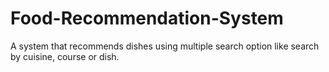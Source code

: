 # Food-Recommendation-System
A system that recommends dishes using multiple search option like search by cuisine, course or dish.
